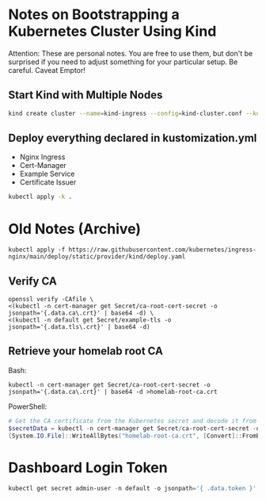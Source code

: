 # Notes on Bootstrapping a Kubernetes Cluster Using Kind

Attention: These are personal notes. You are free to use them, but
don't be surprised if you need to adjust something for your 
particular setup. Be careful. Caveat Emptor!


## Start Kind with Multiple Nodes

```sh
kind create cluster --name=kind-ingress --config=kind-cluster.conf --kubeconfig=./kubeconfig.yml
```

## Deploy everything declared in kustomization.yml 

- Nginx Ingress
- Cert-Manager
- Example Service
- Certificate Issuer

```sh
kubectl apply -k .
```




# Old Notes (Archive)

```
kubectl apply -f https://raw.githubusercontent.com/kubernetes/ingress-nginx/main/deploy/static/provider/kind/deploy.yaml
```

## Verify CA

```
openssl verify -CAfile \
<(kubectl -n cert-manager get Secret/ca-root-cert-secret -o jsonpath='{.data.ca\.crt}' | base64 -d) \
<(kubectl -n default get Secret/example-tls -o jsonpath='{.data.tls\.crt}' | base64 -d)
```

## Retrieve your homelab root CA

Bash:
```
kubectl -n cert-manager get Secret/ca-root-cert-secret -o jsonpath='{.data.ca\.crt}' | base64 -d >homelab-root-ca.crt
```

PowerShell:
```powershell
# Get the CA certificate from the Kubernetes secret and decode it from base64
$secretData = kubectl -n cert-manager get Secret/ca-root-cert-secret -o jsonpath='{.data.ca\.crt}'
[System.IO.File]::WriteAllBytes("homelab-root-ca.crt", [Convert]::FromBase64String($secretData))
```



# Dashboard Login Token

```powershell
kubectl get secret admin-user -n default -o jsonpath='{ .data.token }' | coreutils base64 -d >admin-token.txt
```